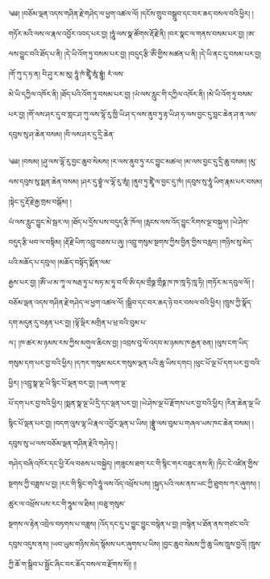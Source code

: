 ﻿  
༄༅། །བཅོམ་ལྡན་འདས་གཤིན་རྗེ་གཤེད་ལ་ཕྱག་འཚལ་ལོ། །དངོས་གྲུབ་བསྒྲུབ་དང་བར་ཆད་བསལ་བའི་ཕྱིར། །  
གཏོར་མའི་ལས་ལ་རྣལ་འབྱོར་འབད་པར་བྱ། །ཧཱུཾ་ལས་སྣ་ཚོགས་རྡོ་རྗེ་ནི། །བར་སྣང་ལ་གནས་བསམ་པར་བྱ། །ཨ་ལས་བྱུང་བའི་ཐོད་པ་ནི། །དེ་ཡི་འོག་ཏུ་བསམ་པར་བྱ། །བདུད་རྩི་ཨོཾ་གྱིས་མཚན་པ་ནི། །དེ་ཡི་ནང་དུ་བསམ་པར་བྱ། །གོ་ཀུ་ད་ཧ་ན། བི་ཤུ་ར་མ་མུ། ཧཱུཾ་ཁཾ་ཛྲཱྀཾ་ཨཱཾ་བྷཱུཾ། རཾ་ལས་  
མེ་ཡི་དཀྱིལ་འཁོར་ནི། །ཐོད་པའི་འོག་ཏུ་བསམ་པར་བྱ། །ཡཾ་ལས་རླུང་གི་དཀྱིལ་འཁོར་ནི། །མེ་ཡི་འོག་ཏུ་བསམ་པར་བྱ། །གོ་ལས་ཤར་དུ་བ་གླང་ཤ་ཀུ་ལས་ལྷོ་རུ་ཁྱི་ཡི་ཤ་ད་ལས་ནུབ་ཏུ་རྟ་ཡི་ཤ་ཧ་ལས་བྱང་དུ་བླང་ཆེན་ཤ་ན་ལས་དབུས་སུ་ཤ་ཆེན་བསམ། །བི་ལས་ཤར་དུ་དྲི་ཆེན་  
  
༄༅། །བསམ། །ཤུ་ལས་ལྷོ་རུ་བྱང་ཆུབ་སེམས། །ར་ལས་ནུབ་ཏུ་རང་བྱུང་མཚལ། །མ་ལས་བྱང་དུ་དྲི་ཆུ་བསམ། །མུ་ལས་དབུས་སུ་སྨན་ཆེན་བསམ། །ཤར་དུ་བྷཱཾ་ལ་ལྷོ་རུ་ཨཱཾ། །ནུབ་ཏུ་ཛྲཱྀཾ་ལ་བྱང་དུ་ཁཾ། །དབུས་སུ་ཧཱུཾ་ཡིག་རྣམ་པར་བསམ། །སྟེང་དུ་རྡོ་རྗེ་རྒྱ་གྲམ་བསྒོམ། །  
ཡཾ་ལས་རླུང་བྱུང་མེ་སྦར་ལ། །ཐོད་པ་དྲོས་པས་བདུད་རྩི་ཁོལ། །རླངས་ལས་འོད་བྱུང་རིགས་ལྔ་བསྐུལ། །ཡེ་ཤེས་བདུད་རྩི་ཕབ་ལ་བསྟིམ། །རྡོ་རྗེ་ཡིག་འབྲུ་བཅས་པ་ཞུ། །འབྲུ་གསུམ་སྔགས་ཀྱིས་བྱིན་གྱིས་བརླབ། །གཉིས་སུ་མེད་པའི་མཆོད་པ་དབུལ། །མཆོད་བསྟོད་སྨོན་ལམ་  
རྒྱས་པར་བྱ། །ཨོཾ་ཡ་མ་ཀཱ་ལ་སརྦ་ཏུ་པ་སཏ་མ་ཧཱ་བ་ལིཾ་ཨི་དམ་གྲྀཧྞ་གྲྀཧྞ་ཁ་ཁ་ཁཱ་ཧི་ཁཱ་ཧི། །གཏོར་མ་དབུལ་ལོ། །བཅོམ་ལྡན་འདས་གཤིན་རྗེ་གཤེད་ལ་ཕྱག་འཚལ་ལོ། །སྒྲིབ་དང་བར་ཆད་ཉེ་བར་བསལ་བའི་ཕྱིར། །ཁྲུས་ཀྱི་སྣོད་དག་མདུན་དུ་བརྟན་པར་བྱ། །ལྟོ་ལྡིར་མགྲིན་པ་ཕྲ་བའི་བུམ་པ་  
ལ༑ །ཁ་ཚར་མ་ཉམས་རས་ཀྱིས་མགུལ་ཆིངས་བྱ། །འབྲས་བུ་ལོ་འདབ་མ་ཉམས་ཁ་རྒྱན་ཅན། །ལུས་ངག་ཡིད་གསུམ་དག་པར་བྱ་བའི་ཕྱིར། །དཀར་གསུམ་མངར་གསུམ་ལྡན་པའི་ཆུ་ཡིས་དགང། །ཕུང་པོ་ལྔ་པོ་དག་པར་བྱ་བའི་ཕྱིར། །འབྲུ་སྣ་ལྔ་ཡི་སྙིང་པོ་ལྡན་བར་བྱ། །ཡན་ལག་ལྔ་  
པོ་དག་པར་བྱ་བའི་ཕྱིར། །སྨན་སྣ་ལྔ་ཡི་དྲི་དང་ལྡན་པར་བྱ། །ཡེ་ཤེས་ལྔ་པོ་རྫོགས་པར་བྱ་བའི་ཕྱིར། །རིན་ཆེན་ལྔ་ཡི་སྙིང་པོ་ལྡན་པར་བྱ། །བདག་ལུས་ལྷ་ཡི་རྣལ་འབྱོར་ལྡན་པ་ཡིས། །བྷྲཱུཾ་ལས་བུམ་པ་གཞལ་ཡས་ཁང་ཆེན་བསམ། །དབུས་སུ་ཡ་ལས་བཅོམ་ལྡན་གཤིན་རྗེའི་གཤེད། །  
གཤེད་བཞི་འཁོར་དང་ཕྱི་རོལ་བཅས་པ་བསྐྱེད། །གཟུངས་ཐག་རང་གི་སྙིང་གར་བཟུང་ནས་ནི། །ཏིང་ངེ་འཛིན་གྱིས་སྔགས་ཀྱི་བཟླས་པ་བྱ། །རང་གི་སྙིང་གའི་ཧཱུཾ་ལས་འོད་འཕྲོས་པས། །སྐུད་པའི་ལམ་ནས་ཡང་ཀྱི་ཐུགས་ཀར་ཞུགས། །ཚུར་ལ་འཕྲོས་པས་རང་གི་ཧཱུམ་ལ་ཐིམ། །བཅུ་གསུམ་  
སྔགས་ལ་རྟེན་འབྲེལ་བཏགས་པ་བཟླས། །འོད་དང་དུ་པ་བྱུང་བྱུང་བསྙེན་པ་བྱ། །བསྙེན་པ་ཐོན་ནས་གཙང་བའི་དབུས་འདུས་ནས། །ཡབ་ཡུམ་གཉིས་མེད་སྙོམས་པར་ཞུགས་པ་ཡིས། །བྱང་ཆུབ་སེམས་ཀྱི་ཆུ་ཡིས་ཁྲུས་བྱའོ། །ཁྲུས་ཀྱི་ཆོ་ག་སྒྲིབ་པ་སྦྱོང་ཞིང་བར་ཆོད་བསལ་བ་རྫོགས་སོ།། །།  
  
  
